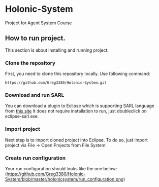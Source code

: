 # Holonic-System
Project for Agent System Course

## How to run project.

This section is about installing and running project.

### Clone the repository

First, you need to clone this repository locally. Use following command:
```
https://github.com/Greg3380/Holonic-System.git
```
### Download and run SARL

You can download a plugin to Eclipse which is supporting SARL language from [this site](http://www.sarl.io/)
It does not require installation to run, just doubleclick on eclipse-sarl.exe.

### Import project

Next step is to import cloned project into Eclipse. To do so, just import project via File -> Open Projects from File System

### Create run configuration

Your run configuration should looks like the one below: 
(https://github.com/Greg3380/Holonic-System/blob/master/holonicsystem/run_configuration.png)

